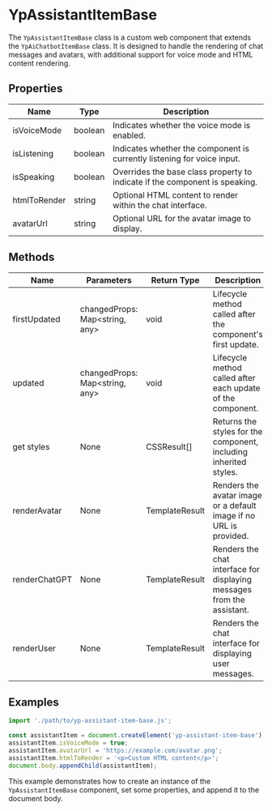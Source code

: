 # YpAssistantItemBase

The `YpAssistantItemBase` class is a custom web component that extends the `YpAiChatbotItemBase` class. It is designed to handle the rendering of chat messages and avatars, with additional support for voice mode and HTML content rendering.

## Properties

| Name         | Type      | Description                                                                 |
|--------------|-----------|-----------------------------------------------------------------------------|
| isVoiceMode  | boolean   | Indicates whether the voice mode is enabled.                                |
| isListening  | boolean   | Indicates whether the component is currently listening for voice input.     |
| isSpeaking   | boolean   | Overrides the base class property to indicate if the component is speaking. |
| htmlToRender | string    | Optional HTML content to render within the chat interface.                  |
| avatarUrl    | string    | Optional URL for the avatar image to display.                               |

## Methods

| Name            | Parameters                  | Return Type | Description                                                                 |
|-----------------|-----------------------------|-------------|-----------------------------------------------------------------------------|
| firstUpdated    | changedProps: Map<string, any> | void        | Lifecycle method called after the component's first update.                 |
| updated         | changedProps: Map<string, any> | void        | Lifecycle method called after each update of the component.                 |
| get styles      | None                        | CSSResult[] | Returns the styles for the component, including inherited styles.           |
| renderAvatar    | None                        | TemplateResult | Renders the avatar image or a default image if no URL is provided.          |
| renderChatGPT   | None                        | TemplateResult | Renders the chat interface for displaying messages from the assistant.      |
| renderUser      | None                        | TemplateResult | Renders the chat interface for displaying user messages.                    |

## Examples

```typescript
import './path/to/yp-assistant-item-base.js';

const assistantItem = document.createElement('yp-assistant-item-base');
assistantItem.isVoiceMode = true;
assistantItem.avatarUrl = 'https://example.com/avatar.png';
assistantItem.htmlToRender = '<p>Custom HTML content</p>';
document.body.appendChild(assistantItem);
```

This example demonstrates how to create an instance of the `YpAssistantItemBase` component, set some properties, and append it to the document body.
